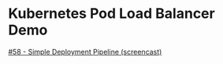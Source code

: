 # Kubernetes Pod Load Balancer Demo

[#58 - Simple Deployment Pipeline (screencast)](https://sysadmincasts.com/episodes/58-simple-deployment-pipeline)

